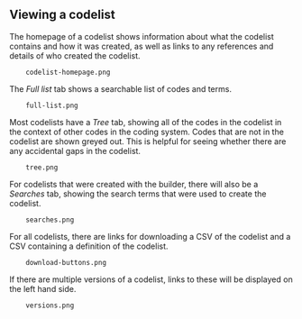 ## Viewing a codelist

The homepage of a codelist shows information about what the codelist contains and how it was created,
as well as links to any references and details of who created the codelist.

        codelist-homepage.png

The _Full list_ tab shows a searchable list of codes and terms.

        full-list.png

Most codelists have a _Tree_ tab, showing all of the codes in the codelist in the context of other codes in the coding system.
Codes that are not in the codelist are shown greyed out.
This is helpful for seeing whether there are any accidental gaps in the codelist.

        tree.png

For codelists that were created with the builder, there will also be a _Searches_ tab,
showing the search terms that were used to create the codelist.

        searches.png

For all codelists, there are links for downloading a CSV of the codelist and a CSV containing a definition of the codelist.

        download-buttons.png

If there are multiple versions of a codelist, links to these will be displayed on the left hand side.

        versions.png
